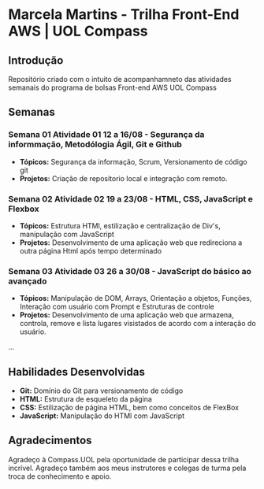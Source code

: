 # Marcela Martins - Trilha Front-End AWS | UOL Compass

## Introdução

Repositório criado com o intuito de acompanhamneto das atividades semanais do programa de bolsas Front-end AWS UOL Compass


## Semanas


### Semana 01 Atividade 01 12 a 16/08 - Segurança da informmação, Metodólogia Ágil, Git e Github
* **Tópicos:** Segurança da informação, Scrum, Versionamento de código git
* **Projetos:** Criação de repositorio local e integração com remoto.

### Semana 02 Atividade 02 19 a 23/08 - HTML, CSS, JavaScript e Flexbox
* **Tópicos:** Estrutura HTMl, estilização e centralização de Div's, manipulação com JavaScript
* **Projetos:** Desenvolvimento de uma aplicação web que redireciona a outra página Html após tempo determinado

### Semana 03 Atividade 03 26 a 30/08 - JavaScript do básico ao avançado
* **Tópicos:** Manipulação de DOM, Arrays, Orientação a objetos, Funções, Interação com usuário com Prompt e Estruturas de controle
* **Projetos:** Desenvolvimento de uma aplicação web que armazena, controla, remove e lista lugares visistados de acordo com a interação do usuário.

...

## Habilidades Desenvolvidas

* **Git:** Domínio do Git para versionamento de código
* **HTML:** Estrutura de esqueleto da página
* **CSS:** Estilização de página HTML, bem como conceitos de FlexBox
* **JavaScript:** Manipulação do HTMl com JavaScript


## Agradecimentos

Agradeço à Compass.UOL pela oportunidade de participar dessa trilha incrível. Agradeço também aos meus instrutores e colegas de turma pela troca de conhecimento e apoio.

